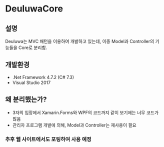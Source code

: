 # DeuluwaCore
## 설명
Deuluwa는 MVC 패턴을 이용하여 개발하고 있는데, 이중 Model과 Controller의 기능들을 Core로 분리함.
## 개발환경
* .Net Framework 4.7.2 (C# 7.3)
* Visual Studio 2017
## 왜 분리했는가?
* 3자의 입장에서 Xamarin.Forms와 WPF의 코드까지 같이 보기에는 너무 코드가 많음
* 관리자 프로그램 개발에 의해, Model과 Controller는 재사용이 필요

### 추후 웹 사이트에서도 포팅하여 사용 예정